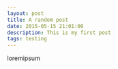 ```yaml
---
layout: post
title: A random post
date: 2015-05-15 21:01:00
description: This is my first post
tags: testing
---
```


loremipsum
